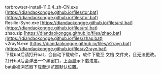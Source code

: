 torbrowser-install-11.0.4_zh-CN.exe [https://diandaokongge.github.io/files/tor.bat](https://diandaokongge.github.io/files/tor.bat)  
Resilio-Sync.exe [https://diandaokongge.github.io/files/rsl.bat](https://diandaokongge.github.io/files/rsl.bat)  
zhao.zip [https://diandaokongge.github.io/files/zhao.bat](https://diandaokongge.github.io/files/zhao.bat)  
v2rayN.exe [https://diandaokongge.github.io/files/v2rayn.bat](https://diandaokongge.github.io/files/v2rayn.bat)  
下载bat后请打开bat，会自动下载软件，软件下载至 文档 文件夹，且无法更改。  
打开bat后会弹出一个黑窗口，上面显示下载进度。  
bat会被浏览器下载至浏览器默认位置。
